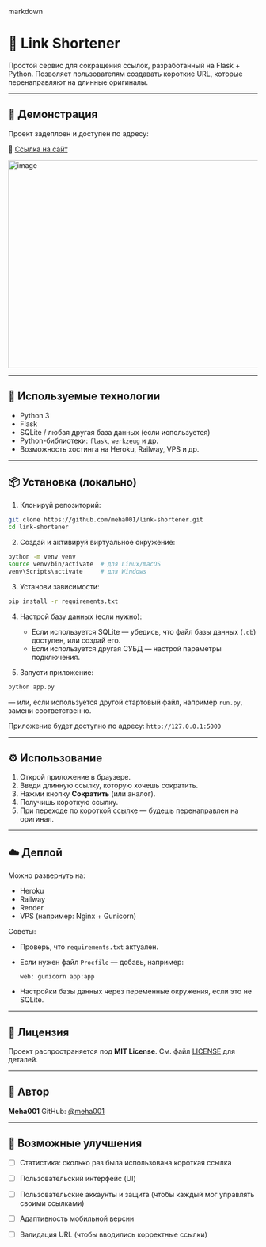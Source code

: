markdown
# 🔗 Link Shortener

Простой сервис для сокращения ссылок, разработанный на Flask + Python. Позволяет пользователям создавать короткие URL, которые перенаправляют на длинные оригиналы.

---
## 🚀 Демонстрация

Проект задеплоен и доступен по адресу:

🔗 [Ссылка на сайт](https://nabiev00shortedurl.pythonanywhere.com)

<img width="1006" height="420" alt="image" src="https://github.com/user-attachments/assets/ca129f61-1765-459f-8ae7-c0a12d168d2f" />


---

## 🧰 Используемые технологии

- Python 3  
- Flask  
- SQLite / любая другая база данных (если используется)  
- Python-библиотеки: `flask`, `werkzeug` и др.  
- Возможность хостинга на Heroku, Railway, VPS и др.

---

## 📦 Установка (локально)

1. Клонируй репозиторий:

```bash
git clone https://github.com/meha001/link-shortener.git
cd link-shortener
````

2. Создай и активируй виртуальное окружение:

```bash
python -m venv venv
source venv/bin/activate  # для Linux/macOS
venv\Scripts\activate     # для Windows
```

3. Установи зависимости:

```bash
pip install -r requirements.txt
```

4. Настрой базу данных (если нужно):

   * Если используется SQLite — убедись, что файл базы данных (`.db`) доступен, или создай его.
   * Если используется другая СУБД — настрой параметры подключения.

5. Запусти приложение:

```bash
python app.py
```

— или, если используется другой стартовый файл, например `run.py`, замени соответственно.

Приложение будет доступно по адресу: `http://127.0.0.1:5000`

---

## ⚙️ Использование

1. Открой приложение в браузере.
2. Введи длинную ссылку, которую хочешь сократить.
3. Нажми кнопку **Сократить** (или аналог).
4. Получишь короткую ссылку.
5. При переходе по короткой ссылке — будешь перенаправлен на оригинал.

---

## ☁️ Деплой

Можно развернуть на:

* Heroku
* Railway
* Render
* VPS (например: Nginx + Gunicorn)

Советы:

* Проверь, что `requirements.txt` актуален.

* Если нужен файл `Procfile` — добавь, например:

  ```
  web: gunicorn app:app
  ```

* Настройки базы данных через переменные окружения, если это не SQLite.

---

## 📄 Лицензия

Проект распространяется под **MIT License**. См. файл [LICENSE](LICENSE) для деталей.

---

## 🙌 Автор

**Meha001**
GitHub: [@meha001](https://github.com/meha001)

---

## 📝 Возможные улучшения

* [ ] Статистика: сколько раз была использована короткая ссылка
* [ ] Пользовательский интерфейс (UI)
* [ ] Пользовательские аккаунты и защита (чтобы каждый мог управлять своими ссылками)
* [ ] Адаптивность мобильной версии
* [ ] Валидация URL (чтобы вводились корректные ссылки)




<!--

https://www.pythonanywhere.com/

login: nabiev00shortedurl

https://nabiev00shortedurl.pythonanywhere.com
-->
